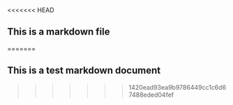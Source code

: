 <<<<<<< HEAD
## This is a markdown file
=======
## This is a test markdown document
>>>>>>> 1420ead93ea9b9786449cc1c6d67488eded04fef
